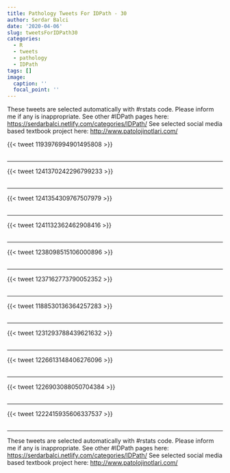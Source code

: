 ```yaml
---
title: Pathology Tweets For IDPath - 30
author: Serdar Balci
date: '2020-04-06'
slug: tweetsForIDPath30
categories:
  - R
  - tweets
  - pathology
  - IDPath
tags: []
image:
  caption: ''
  focal_point: ''
---
```



These tweets are selected automatically with #rstats code. Please inform me if any is inappropriate.
See other #IDPath pages here: https://serdarbalci.netlify.com/categories/IDPath/ 
See selected social media based textbook project here: http://www.patolojinotlari.com/

{{< tweet 1193976994901495808 >}}
<br>
<br>
<hr>
{{< tweet 1241370242296799233 >}}
<br>
<br>
<hr>
{{< tweet 1241354309767507979 >}}
<br>
<br>
<hr>
{{< tweet 1241132362462908416 >}}
<br>
<br>
<hr>
{{< tweet 1238098515106000896 >}}
<br>
<br>
<hr>
{{< tweet 1237162773790052352 >}}
<br>
<br>
<hr>
{{< tweet 1188530136364257283 >}}
<br>
<br>
<hr>
{{< tweet 1231293788439621632 >}}
<br>
<br>
<hr>
{{< tweet 1226613148406276096 >}}
<br>
<br>
<hr>
{{< tweet 1226903088050704384 >}}
<br>
<br>
<hr>
{{< tweet 1222415935606337537 >}}
<br>
<br>
<hr>


These tweets are selected automatically with #rstats code. Please inform me if any is inappropriate.
See other #IDPath pages here: https://serdarbalci.netlify.com/categories/IDPath/ 
See selected social media based textbook project here: http://www.patolojinotlari.com/
